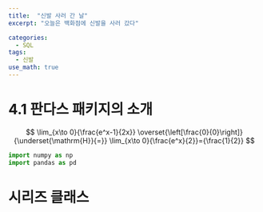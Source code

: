 ```yaml
---
title:  "신발 사러 간 날"
excerpt: "오늘은 백화점에 신발을 사러 갔다"

categories:
  - SQL
tags:
  - 신발
use_math: true
---
```


# 4.1 판다스 패키지의 소개

$$
\lim_{x\to 0}{\frac{e^x-1}{2x}}
\overset{\left[\frac{0}{0}\right]}{\underset{\mathrm{H}}{=}}
\lim_{x\to 0}{\frac{e^x}{2}}={\frac{1}{2}}
$$

```python
import numpy as np
import pandas as pd
```

# 시리즈 클래스
